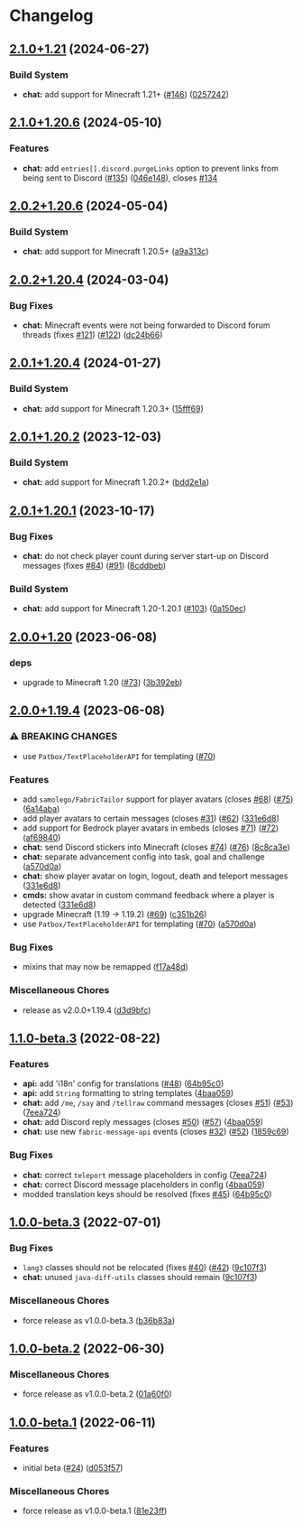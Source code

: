 # Changelog

## [2.1.0+1.21](https://github.com/axieum/minecord/compare/chat-v2.1.0+1.20.6...chat-v2.1.0+1.21) (2024-06-27)


### Build System

* **chat:** add support for Minecraft 1.21+ ([#146](https://github.com/axieum/minecord/issues/146)) ([0257242](https://github.com/axieum/minecord/commit/02572423e486262eb0c61239173040b4b0f09e40))

## [2.1.0+1.20.6](https://github.com/axieum/minecord/compare/chat-v2.0.2+1.20.6...chat-v2.1.0+1.20.6) (2024-05-10)


### Features

* **chat:** add `entries[].discord.purgeLinks` option to prevent links from being sent to Discord ([#135](https://github.com/axieum/minecord/issues/135)) ([046e148](https://github.com/axieum/minecord/commit/046e148418704a2f7cb815b7538da554c8669850)), closes [#134](https://github.com/axieum/minecord/issues/134)

## [2.0.2+1.20.6](https://github.com/axieum/minecord/compare/chat-v2.0.2+1.20.4...chat-v2.0.2+1.20.6) (2024-05-04)


### Build System

* **chat:** add support for Minecraft 1.20.5+ ([a9a313c](https://github.com/axieum/minecord/commit/a9a313c54b9ca9740af2a23f1f78ad25d99b0292))

## [2.0.2+1.20.4](https://github.com/axieum/minecord/compare/chat-v2.0.1+1.20.4...chat-v2.0.2+1.20.4) (2024-03-04)


### Bug Fixes

* **chat:** Minecraft events were not being forwarded to Discord forum threads (fixes [#121](https://github.com/axieum/minecord/issues/121)) ([#122](https://github.com/axieum/minecord/issues/122)) ([dc24b66](https://github.com/axieum/minecord/commit/dc24b6633e85fb8b8cdf4ca6ffcd1debe2c672f4))

## [2.0.1+1.20.4](https://github.com/axieum/minecord/compare/chat-v2.0.1+1.20.2...chat-v2.0.1+1.20.4) (2024-01-27)


### Build System

* **chat:** add support for Minecraft 1.20.3+ ([15fff69](https://github.com/axieum/minecord/commit/15fff69247fca2b99706fea0161fa63d20101d20))

## [2.0.1+1.20.2](https://github.com/axieum/minecord/compare/chat-v2.0.1+1.20.1...chat-v2.0.1+1.20.2) (2023-12-03)


### Build System

* **chat:** add support for Minecraft 1.20.2+ ([bdd2e1a](https://github.com/axieum/minecord/commit/bdd2e1a60d847840a9cfb7ba90a311d174d1cd97))

## [2.0.1+1.20.1](https://github.com/axieum/minecord/compare/chat-v2.0.0+1.20...chat-v2.0.1+1.20.1) (2023-10-17)


### Bug Fixes

* **chat:** do not check player count during server start-up on Discord messages (fixes [#84](https://github.com/axieum/minecord/issues/84)) ([#91](https://github.com/axieum/minecord/issues/91)) ([8cddbeb](https://github.com/axieum/minecord/commit/8cddbeb844f9d20d996dcc0137209e7198bdaa81))


### Build System

* **chat:** add support for Minecraft 1.20-1.20.1 ([#103](https://github.com/axieum/minecord/issues/103)) ([0a150ec](https://github.com/axieum/minecord/commit/0a150ec64087422656db057697f09830257cbc7f))

## [2.0.0+1.20](https://github.com/axieum/minecord/compare/chat-v2.0.0+1.19.4...chat-v2.0.0+1.20) (2023-06-08)


### deps

* upgrade to Minecraft 1.20 ([#73](https://github.com/axieum/minecord/issues/73)) ([3b392eb](https://github.com/axieum/minecord/commit/3b392eb8d7776ab3cc0384b62c1aeb50c90308a9))

## [2.0.0+1.19.4](https://github.com/axieum/minecord/compare/chat-v1.1.0-beta.3...chat-v2.0.0+1.19.4) (2023-06-08)


### ⚠ BREAKING CHANGES

* use `Patbox/TextPlaceholderAPI` for templating ([#70](https://github.com/axieum/minecord/issues/70))

### Features

* add `samolego/FabricTailor` support for player avatars (closes [#68](https://github.com/axieum/minecord/issues/68)) ([#75](https://github.com/axieum/minecord/issues/75)) ([6a14aba](https://github.com/axieum/minecord/commit/6a14abafc15c69d2cf650654858d9bf7e57f5877))
* add player avatars to certain messages (closes [#31](https://github.com/axieum/minecord/issues/31)) ([#62](https://github.com/axieum/minecord/issues/62)) ([331e6d8](https://github.com/axieum/minecord/commit/331e6d839dd1d60424d9d13976fd9c525bc32541))
* add support for Bedrock player avatars in embeds (closes [#71](https://github.com/axieum/minecord/issues/71)) ([#72](https://github.com/axieum/minecord/issues/72)) ([af69840](https://github.com/axieum/minecord/commit/af69840f2c2fa7e568459aa6063ee716a719a04f))
* **chat:** send Discord stickers into Minecraft (closes [#74](https://github.com/axieum/minecord/issues/74)) ([#76](https://github.com/axieum/minecord/issues/76)) ([8c8ca3e](https://github.com/axieum/minecord/commit/8c8ca3ef30511260c7b319d71017ed7ad5584546))
* **chat:** separate advancement config into task, goal and challenge ([a570d0a](https://github.com/axieum/minecord/commit/a570d0a2fde10a012224c8cab16b7448b2967a1d))
* **chat:** show player avatar on login, logout, death and teleport messages ([331e6d8](https://github.com/axieum/minecord/commit/331e6d839dd1d60424d9d13976fd9c525bc32541))
* **cmds:** show avatar in custom command feedback where a player is detected ([331e6d8](https://github.com/axieum/minecord/commit/331e6d839dd1d60424d9d13976fd9c525bc32541))
* upgrade Minecraft (1.19 -&gt; 1.19.2) ([#69](https://github.com/axieum/minecord/issues/69)) ([c351b26](https://github.com/axieum/minecord/commit/c351b2682cf67e6c02901643e052960f0a5856bd))
* use `Patbox/TextPlaceholderAPI` for templating ([#70](https://github.com/axieum/minecord/issues/70)) ([a570d0a](https://github.com/axieum/minecord/commit/a570d0a2fde10a012224c8cab16b7448b2967a1d))


### Bug Fixes

* mixins that may now be remapped ([f17a48d](https://github.com/axieum/minecord/commit/f17a48d816a617ae37fc05159835527f2541f537))


### Miscellaneous Chores

* release as v2.0.0+1.19.4 ([d3d9bfc](https://github.com/axieum/minecord/commit/d3d9bfc1c030ee7da967adc23b02bc5da980c690))

## [1.1.0-beta.3](https://github.com/axieum/minecord/compare/chat-v1.0.0-beta.3...chat-v1.1.0-beta.3) (2022-08-22)


### Features

* **api:** add 'i18n' config for translations ([#48](https://github.com/axieum/minecord/issues/48)) ([64b95c0](https://github.com/axieum/minecord/commit/64b95c018cf041392e96c2cbde111df5e34ae1e0))
* **api:** add `String` formatting to string templates ([4baa059](https://github.com/axieum/minecord/commit/4baa05986911815d36129f59e9a538ef9c3fed0f))
* **chat:** add `/me`, `/say` and `/tellraw` command messages (closes [#51](https://github.com/axieum/minecord/issues/51)) ([#53](https://github.com/axieum/minecord/issues/53)) ([7eea724](https://github.com/axieum/minecord/commit/7eea724576532bdedc601590cb7a1c1609e0a8b1))
* **chat:** add Discord reply messages (closes [#50](https://github.com/axieum/minecord/issues/50)) ([#57](https://github.com/axieum/minecord/issues/57)) ([4baa059](https://github.com/axieum/minecord/commit/4baa05986911815d36129f59e9a538ef9c3fed0f))
* **chat:** use new `fabric-message-api` events (closes [#32](https://github.com/axieum/minecord/issues/32)) ([#52](https://github.com/axieum/minecord/issues/52)) ([1859c69](https://github.com/axieum/minecord/commit/1859c695c02640e945fb7786b0a3f774d2de5cb7))


### Bug Fixes

* **chat:** correct `teleport` message placeholders in config ([7eea724](https://github.com/axieum/minecord/commit/7eea724576532bdedc601590cb7a1c1609e0a8b1))
* **chat:** correct Discord message placeholders in config ([4baa059](https://github.com/axieum/minecord/commit/4baa05986911815d36129f59e9a538ef9c3fed0f))
* modded translation keys should be resolved (fixes [#45](https://github.com/axieum/minecord/issues/45)) ([64b95c0](https://github.com/axieum/minecord/commit/64b95c018cf041392e96c2cbde111df5e34ae1e0))

## [1.0.0-beta.3](https://github.com/axieum/minecord/compare/chat-v1.0.0-beta.2...chat-v1.0.0-beta.3) (2022-07-01)


### Bug Fixes

* `lang3` classes should not be relocated (fixes [#40](https://github.com/axieum/minecord/issues/40)) ([#42](https://github.com/axieum/minecord/issues/42)) ([9c107f3](https://github.com/axieum/minecord/commit/9c107f32d5e5566a96ce2d8c05d2e9e8ff7ea0f5))
* **chat:** unused `java-diff-utils` classes should remain ([9c107f3](https://github.com/axieum/minecord/commit/9c107f32d5e5566a96ce2d8c05d2e9e8ff7ea0f5))


### Miscellaneous Chores

* force release as v1.0.0-beta.3 ([b36b83a](https://github.com/axieum/minecord/commit/b36b83a64e8d5d78b27d58dab932d55f7937e1f8))

## [1.0.0-beta.2](https://github.com/axieum/minecord/compare/chat-v1.0.0-beta.1...chat-v1.0.0-beta.2) (2022-06-30)


### Miscellaneous Chores

* force release as v1.0.0-beta.2 ([01a60f0](https://github.com/axieum/minecord/commit/01a60f027e376acc5baa098f80188426487e9dc4))

## [1.0.0-beta.1](https://github.com/axieum/minecord/compare/chat-v1.0.0-alpha.1...chat-v1.0.0-beta.1) (2022-06-11)


### Features

* initial beta ([#24](https://github.com/axieum/minecord/issues/24)) ([d053f57](https://github.com/axieum/minecord/commit/d053f579fd80b90b2d954f86f1611bc92d63ce7d))


### Miscellaneous Chores

* force release as v1.0.0-beta.1 ([81e23ff](https://github.com/axieum/minecord/commit/81e23ff11d404b1acf4073628320d82200de583c))
